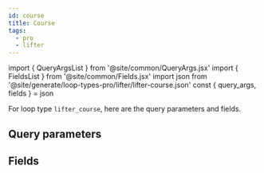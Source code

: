 ```yaml
---
id: course
title: Course
tags:
  - pro
  - lifter
---
```

import { QueryArgsList } from '@site/common/QueryArgs.jsx'
import { FieldsList } from '@site/common/Fields.jsx'
import json from '@site/generate/loop-types-pro/lifter/lifter-course.json'
const { query_args, fields } = json

For loop type `lifter_course`, here are the query parameters and fields.

## Query parameters

<QueryArgsList args={query_args} />

## Fields

<FieldsList fields={fields} />
